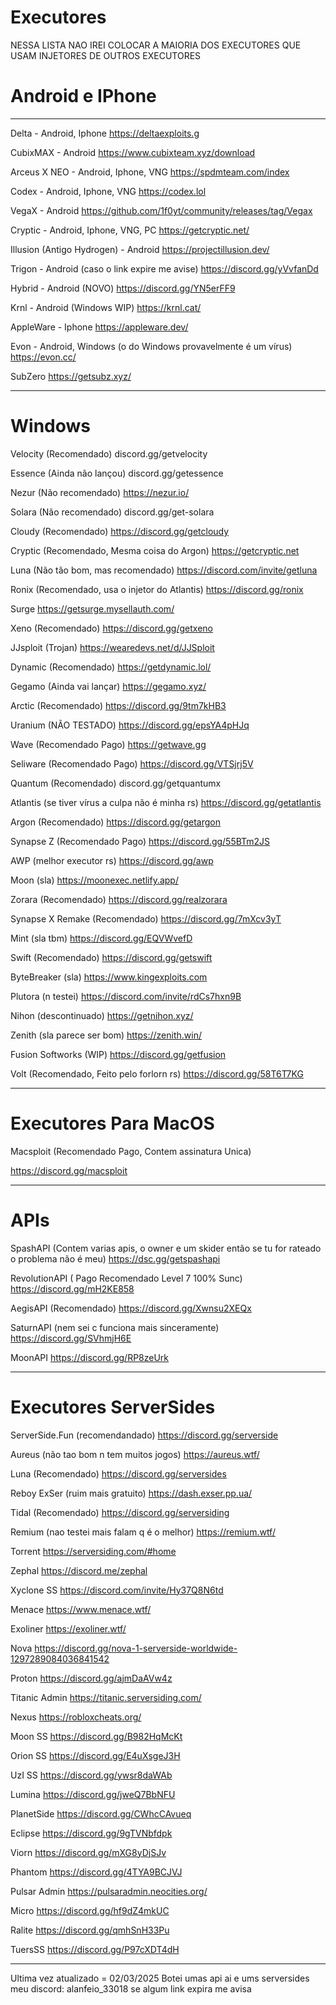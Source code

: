 # Executores
NESSA LISTA NAO IREI COLOCAR A MAIORIA DOS EXECUTORES QUE USAM INJETORES DE OUTROS EXECUTORES

# Android e IPhone
-----------------------------------------------------------


Delta - Android, Iphone
https://deltaexploits.g

CubixMAX - Android
https://www.cubixteam.xyz/download

Arceus X NEO - Android, Iphone, VNG
https://spdmteam.com/index

Codex - Android, Iphone, VNG
https://codex.lol

VegaX - Android
https://github.com/1f0yt/community/releases/tag/Vegax

Cryptic - Android, Iphone, VNG, PC
https://getcryptic.net/

Illusion (Antigo Hydrogen) - Android
https://projectillusion.dev/

Trigon - Android (caso o link expire me avise)
https://discord.gg/yVvfanDd

Hybrid - Android (NOVO)
https://discord.gg/YN5erFF9

Krnl - Android (Windows WIP)
https://krnl.cat/

AppleWare - Iphone
https://appleware.dev/

Evon - Android, Windows (o do Windows provavelmente é um vírus)
https://evon.cc/

SubZero
https://getsubz.xyz/

-----------------------------------------------------------
# Windows

Velocity (Recomendado)
discord.gg/getvelocity

Essence (Ainda não lançou)
discord.gg/getessence

Nezur (Não recomendado)
https://nezur.io/


Solara (Não recomendado)
discord.gg/get-solara

Cloudy (Recomendado)
https://discord.gg/getcloudy

Cryptic (Recomendado, Mesma coisa do Argon)
https://getcryptic.net

Luna (Não tão bom, mas recomendado)
https://discord.com/invite/getluna

Ronix (Recomendado, usa o injetor do Atlantis)
https://discord.gg/ronix

Surge
https://getsurge.mysellauth.com/

Xeno (Recomendado)
https://discord.gg/getxeno

JJsploit (Trojan)
https://wearedevs.net/d/JJSploit

Dynamic (Recomendado)
https://getdynamic.lol/

Gegamo (Ainda vai lançar)
https://gegamo.xyz/

Arctic (Recomendado)
https://discord.gg/9tm7kHB3

Uranium (NÃO TESTADO)
https://discord.gg/epsYA4pHJq


Wave (Recomendado Pago)
https://getwave.gg

Seliware (Recomendado Pago)
https://discord.gg/VTSjrj5V

Quantum (Recomendado)
 discord.gg/getquantumx

Atlantis (se tiver vírus a culpa não é minha rs)
https://discord.gg/getatlantis

Argon (Recomendado)
https://discord.gg/getargon

Synapse Z (Recomendado Pago)
https://discord.gg/55BTm2JS

AWP (melhor executor rs)
https://discord.gg/awp

Moon (sla)
https://moonexec.netlify.app/

Zorara (Recomendado)
https://discord.gg/realzorara

Synapse X Remake (Recomendado)
https://discord.gg/7mXcv3yT

Mint (sla tbm)
https://discord.gg/EQVWvefD

Swift (Recomendado)
https://discord.gg/getswift

ByteBreaker (sla)
https://www.kingexploits.com

Plutora (n testei)
https://discord.com/invite/rdCs7hxn9B

Nihon (descontinuado)
https://getnihon.xyz/

Zenith (sla parece ser bom)
https://zenith.win/

Fusion Softworks (WIP)
https://discord.gg/getfusion

Volt (Recomendado, Feito pelo forlorn rs)
https://discord.gg/58T6T7KG


-----------------------------------------------------------
# Executores Para MacOS


Macsploit (Recomendado Pago, Contem assinatura Unica)

https://discord.gg/macsploit


-----------------------------------------------------------
# APIs
SpashAPI (Contem varias apis, o owner e um skider então se tu for rateado o problema não é meu)
https://dsc.gg/getspashapi

RevolutionAPI ( Pago Recomendado Level 7 100% Sunc)
https://discord.gg/mH2KE858

AegisAPI (Recomendado)
https://discord.gg/Xwnsu2XEQx

SaturnAPI (nem sei c funciona mais sinceramente)
https://discord.gg/SVhmjH6E

MoonAPI
https://discord.gg/RP8zeUrk


-----------------------------------------------------------
# Executores ServerSides

ServerSide.Fun (recomendandado)
https://discord.gg/serverside

Aureus (não tao bom n tem muitos jogos)
https://aureus.wtf/

Luna (Recomendado)
https://discord.gg/serversides

Reboy ExSer (ruim mais gratuito)
https://dash.exser.pp.ua/

Tidal (Recomendado)
https://discord.gg/serversiding

Remium (nao testei mais falam q é o melhor)
https://remium.wtf/

Torrent 
https://serversiding.com/#home

Zephal 
https://discord.me/zephal

Xyclone SS 
https://discord.com/invite/Hy37Q8N6td

Menace
https://www.menace.wtf/

Exoliner 
https://exoliner.wtf/

Nova
https://discord.gg/nova-1-serverside-worldwide-1297289084036841542

Proton
https://discord.gg/ajmDaAVw4z

Titanic Admin
https://titanic.serversiding.com/

Nexus
https://robloxcheats.org/

Moon SS
https://discord.gg/B982HqMcKt

Orion SS
https://discord.gg/E4uXsgeJ3H

UzI SS
https://discord.gg/ywsr8daWAb

Lumina
https://discord.gg/jweQ7BbNFU

PlanetSide
https://discord.gg/CWhcCAvueq

Eclipse
https://discord.gg/9gTVNbfdpk

Viorn
https://discord.gg/mXG8yDjSJv

Phantom
https://discord.gg/4TYA9BCJVJ

Pulsar Admin
https://pulsaradmin.neocities.org/

Micro
https://discord.gg/hf9dZ4mkUC

Ralite
https://discord.gg/qmhSnH33Pu

TuersSS
https://discord.gg/P97cXDT4dH

-----------------------------------------------------------

Ultima vez atualizado = 02/03/2025
Botei umas api ai e ums serversides
meu discord: alanfeio_33018
se algum link expira me avisa
